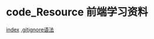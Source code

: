 # code_Resource 前端学习资料

<!-- - [手册](https://github.com/zhangbo819/code_Resource/tree/master/FE-Interview-Questions-master)
- [Git](https://github.com/zhangbo819/code_Resource/tree/master/Git)
- [Node](https://github.com/zhangbo819/code_Resource/tree/master/Node)
- [小工具](https://github.com/zhangbo819/code_Resource/tree/master/widget) -->




[index](https://zhangbo819.github.io/code_Resource/)
[.gitignore语法](https://www.jianshu.com/p/ea6341224e89)